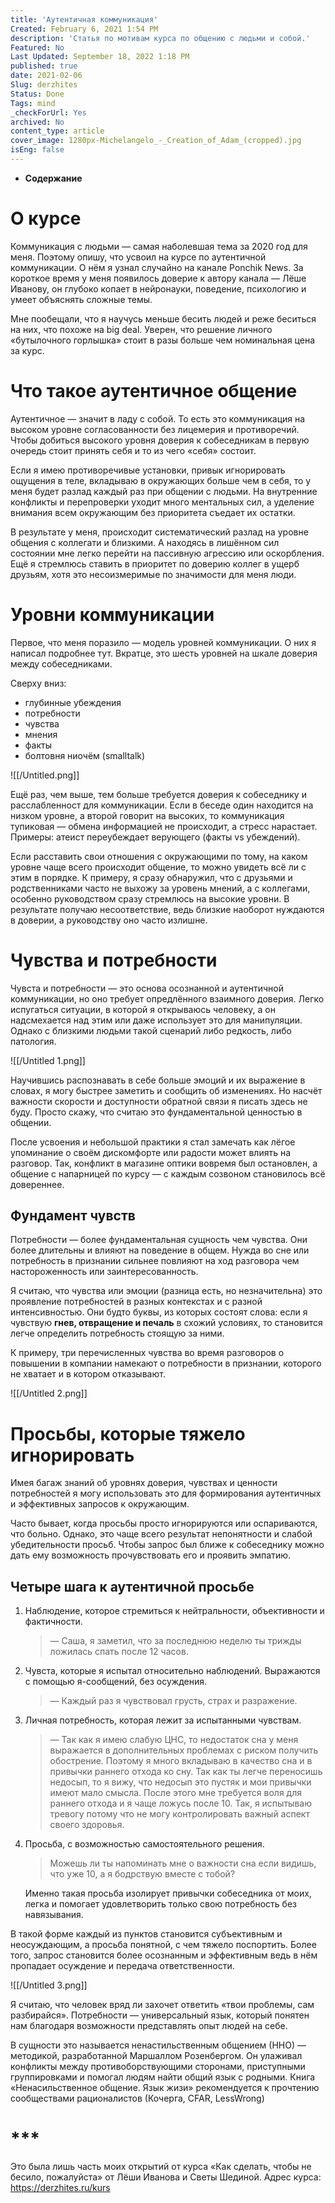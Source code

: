 ```yaml
---
title: 'Аутентичная коммуникация'
Created: February 6, 2021 1:54 PM
description: 'Статья по мотивам курса по общению с людьми и собой.'
Featured: No
Last Updated: September 18, 2022 1:18 PM
published: true
date: 2021-02-06
Slug: derzhites
Status: Done
Tags: mind
_checkForUrl: Yes
archived: No
content_type: article
cover_image: 1280px-Michelangelo_-_Creation_of_Adam_(cropped).jpg
isEng: false
---
```


- **Содержание**

# О курсе

Коммуникация с людьми — самая наболевшая тема за 2020 год для меня. Поэтому опишу, что усвоил на курсе по аутентичной коммуникации. О нём я узнал случайно на канале Ponchik News. За короткое время у меня появилось доверие к автору канала — Лёше Иванову, он глубоко копает в нейронауки, поведение, психологию и умеет объяснять сложные темы.

Мне пообещали, что я научусь меньше бесить людей и реже беситься на них, что похоже на big deal. Уверен, что решение личного «бутылочного горлышка» стоит в разы больше чем номинальная цена за курс.

# Что такое аутентичное общение

Аутентичное — значит в ладу с собой. То есть это коммуникация на высоком уровне согласованности без лицемерия и противоречий. Чтобы добиться высокого уровня доверия к собеседникам в первую очередь стоит принять себя и то из чего «себя» состоит.

Если я имею противоречивые установки, привык игнорировать ощущения в теле, вкладываю в окружающих больше чем в себя, то у меня будет разлад каждый раз при общении с людьми. На внутренние конфликты и перепроверки уходит много ментальных сил, а уделение внимания всем окружающим без приоритета съедает их остатки.

В результате у меня, происходит систематический разлад на уровне общения с коллегати и близкими. А находясь в лишённом сил состоянии мне легко перейти на пассивную агрессию или оскорбления. Ещё я стремлюсь ставить в приоритет по доверию коллег в ущерб друзьям, хотя это несоизмеримые по значимости для меня люди.

# Уровни коммуникации

Первое, что меня поразило — модель уровней коммуникации. О них я написал подробнее тут. Вкратце, это шесть уровней на шкале доверия между собеседниками.

Сверху вниз:

- глубинные убеждения
- потребности
- чувства
- мнения
- факты
- болтовня ниочём (smalltalk)

![[/Untitled.png]]

Ещё раз, чем выше, тем больше требуется доверия к собеседнику и расслабленност для коммуникации. Если в беседе один находится на низком уровне, а второй говорит на высоких, то коммуникация тупиковая — обмена информацией не происходит, а стресс нарастает. Примеры: атеист переубеждает верующего (факты vs убеждений).

Если расставить свои отношения с окружающими по тому, на каком уровне чаще всего происходит общение, то можно увидеть всё ли с этим в порядке. К примеру, я сразу обнаружил, что с друзьями и родственниками часто не выхожу за уровень мнений, а с коллегами, особенно руководством сразу стремлюсь на высокие уровни. В результате получаю несоответствие, ведь близкие наоборот нуждаются в доверии, а руководству оно часто излишне.

# Чувства и потребности

Чувста и потребности — это основа осознанной и аутентичной коммуникации, но оно требует опредлённого взаимного доверия. Легко испугаться ситуации, в которой я открываюсь человеку, а он надсмехается над этим или даже использует это для манипуляции. Однако с близкими людьми такой сценарий либо редкость, либо патология.

![[/Untitled 1.png]]

Научившись распознавать в себе больше эмоций и их выражение в словах, я могу быстрее заметить и сообщить об изменениях. Но насчёт важности скорости и доступности обратной связи я писать здесь не буду. Просто скажу, что считаю это фундаментальной ценностью в общении.

После усвоения и небольшой практики я стал замечать как лёгое упоминание о своём дискомфорте или радости может влиять на разговор. Так, конфликт в магазине оптики вовремя был остановлен, а общение с напарницей по курсу — с каждым созвоном становилось всё довереннее.

## Фундамент чувств

Потребности — более фундаментальная сущность чем чувства. Они более длительны и влияют на поведение в общем. Нужда во сне или потребность в признании сильнее повлияют на ход разговора чем настороженность или заинтересованность.

Я считаю, что чувства или эмоции (разница есть, но незначительна) это проявление потребностей в разных контекстах и с разной интенсивностью. Они будто буквы, из которых состоят слова: если я чувствую **гнев, отвращение и печаль** в схожий условиях, то становится легче определить потребность стоящую за ними.

К примеру, три перечисленных чувства во время разговоров о повышении в компании намекают о потребности в признании, которого не хватает и в котором отказывают.

![[/Untitled 2.png]]

# Просьбы, которые тяжело игнорировать

Имея багаж знаний об уровнях доверия, чувствах и ценности потребностей я могу использовать это для формирования аутентичных и эффективных запросов к окружающим. 

Часто бывает, когда просьбы просто игнорируются или оспариваются, что больно. Однако, это чаще всего результат непонятности и слабой убедительности просьб. Чтобы запрос был ближе к собеседнику можно дать ему возможность прочувствовать его и проявить эмпатию.

## Четыре шага к аутентичной просьбе

1. Наблюдение, которое стремиться к нейтральности, объективности и фактичности.
    
    > — Саша, я заметил, что за последнюю неделю ты трижды ложилась спать после 12 часов.
    > 
2. Чувста, которые я испытал относительно наблюдений. Выражаются с помощью я-сообщений, без осуждения.
    
    > — Каждый раз я чувствовал грусть, страх и разражение.
    > 
3. Личная потребность, которая лежит за испытанными чувствам.
    
    > — Так как я имею слабую ЦНС, то недостаток сна у меня выражается в дополнительных проблемах с риском получить обострение. Поэтому я много вкладываю в качество сна и в привычки раннего отхода ко сну.
    Так как ты легче переносишь недосып, то я вижу, что недосып это пустяк и мои привычки имеют мало смысла. После этого мне требуется воля для раннего отхода и я чаще ложусь после 10.
    Так, я испытываю тревогу потому что не могу контролировать важный аспект своего здоровья.
    > 
4. Просьба, с возможностью самостоятельного решения.
    
    > Можешь ли ты напоминать мне о важности сна если видишь, что уже 10, а я бодрствую вместе с тобой?
    > 
    
    Именно такая просьба изолирует привычки собеседника от моих, легка и помогает удовлетворить только свою потребность без навязывания.
    

В такой форме каждый из пунктов становится субъективным и неосуждающим, а просьба понятной, с чем тяжело поспортить. Более того, запрос становится более осознанным и эффективным ведь в нём пропадает осуждение и передача ответственности.

![[/Untitled 3.png]]

Я считаю, что человек вряд ли захочет ответить «твои проблемы, сам разбирайся». Потребности — универсальный язык, который понятен нам благодаря возможности представлять опыт людей на себе.

В сущности это называется ненастильственным общением (ННО) — методикой, разработанной Маршаллом Розенбергом. Он улаживал конфликты между противоборствующими сторонами, приступными группировками и помогал людям найти общий язык с родными. Книга «Ненасильственное общение. Язык жизи» рекомендуется к прочтению сообществами рационалистов (Кочерга, CFAR, LessWrong)

# ***

Это была лишь часть моих открытий от курса «Как сделать, чтобы не бесило, пожалуйста» от Лёши Иванова и Светы Шединой. Адрес курса: https://derzhites.ru/kurs